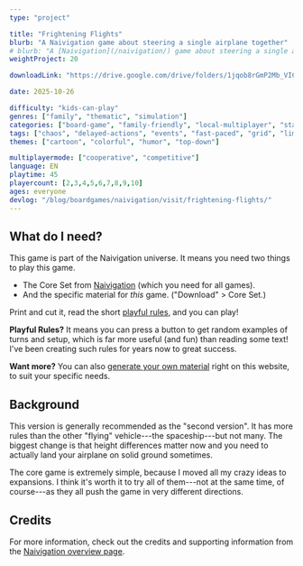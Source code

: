 ```yaml
---
type: "project"

title: "Frightening Flights"
blurb: "A Naivigation game about steering a single airplane together"
# blurb: "A [Naivigation](/naivigation/) game about steering a single airplane together without crashing into a mountain that's surprisingly tall."
weightProject: 20

downloadLink: "https://drive.google.com/drive/folders/1jqob8rGmP2Mb_VIC1DzjPz1YS7r7u6T-"

date: 2025-10-26

difficulty: "kids-can-play"
genres: ["family", "thematic", "simulation"]
categories: ["board-game", "family-friendly", "local-multiplayer", "standard"]
tags: ["chaos", "delayed-actions", "events", "fast-paced", "grid", "limited-communication", "logic", "memory", "modular", "movement", "orientation", "shared-map", "sudden-death", "team-based", "transportation", "turn-based", "variable-setup", "vehicle-simulation"]
themes: ["cartoon", "colorful", "humor", "top-down"]

multiplayermode: ["cooperative", "competitive"]
language: EN
playtime: 45
playercount: [2,3,4,5,6,7,8,9,10]
ages: everyone
devlog: "/blog/boardgames/naivigation/visit/frightening-flights/"
---
```


## What do I need?

This game is part of the Naivigation universe. It means you need two things to play this game.

* The Core Set from [Naivigation](/naivigation/) (which you need for all games).
* And the specific material for _this_ game. ("Download" > Core Set.)

Print and cut it, read the short [playful rules](rules), and you can play!

**Playful Rules?** It means you can press a button to get random examples of turns and setup, which is far more useful (and fun) than reading some text! I've been creating such rules for years now to great success.

**Want more?** You can also [generate your own material](game) right on this website, to suit your specific needs.

## Background

This version is generally recommended as the "second version". It has more rules than the other "flying" vehicle---the spaceship---but not many. The biggest change is that height differences matter now and you need to actually land your airplane on solid ground sometimes.

The core game is extremely simple, because I moved all my crazy ideas to expansions. I think it's worth it to try all of them---not at the same time, of course---as they all push the game in very different directions.

## Credits

For more information, check out the credits and supporting information from the [Naivigation overview page](/naivigation/).

